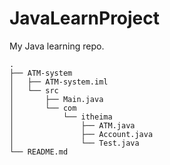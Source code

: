 # JavaLearnProject
My Java learning repo.

```
.
├── ATM-system
│   ├── ATM-system.iml
│   └── src
│       ├── Main.java
│       └── com
│           └── itheima
│               ├── ATM.java
│               ├── Account.java
│               └── Test.java
└── README.md
```